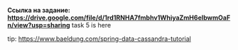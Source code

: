 **Ссылка на задание: https://drive.google.com/file/d/1rd1RNHA7fmbhv1WhiyaZmH6eIbwmOaFn/view?usp=sharing**
task 5 is here

tip: https://www.baeldung.com/spring-data-cassandra-tutorial